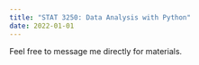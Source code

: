 ```yaml
---
title: "STAT 3250: Data Analysis with Python"
date: 2022-01-01
---
```


Feel free to message me directly for materials.
